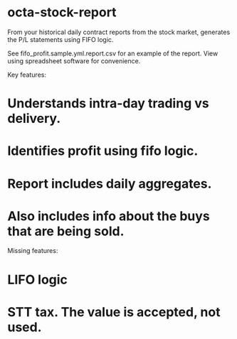 # octa-stock-report
From your historical daily contract reports from the stock market, generates the P/L statements using FIFO logic.

See fifo_profit.sample.yml.report.csv for an example of the report. View using spreadsheet software for convenience.

Key features:
# Understands intra-day trading vs delivery.
# Identifies profit using fifo logic.
# Report includes daily aggregates.
# Also includes info about the buys that are being sold.

Missing features:
# LIFO logic
# STT tax. The value is accepted, not used.
